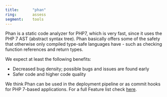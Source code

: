 ```yaml
---
title:      "phan"
ring:       assess
segment:    tools
---
```


Phan is a static code analyzer for PHP7, which is very fast, since it uses the PHP 7 AST (abstract syntax tree). Phan basically offers some of the safety that otherwise only compiled type-safe languages have - such as checking function references and return types.

We expect at least the following benefits:

-   Decreased bug density; possible bugs and issues are found early
-   Safer code and higher code quality

We think Phan can be used in the deployment pipeline or as commit hooks for PHP 7-based applications. For a full Feature list check [here](https://github.com/etsy/phan#features).
